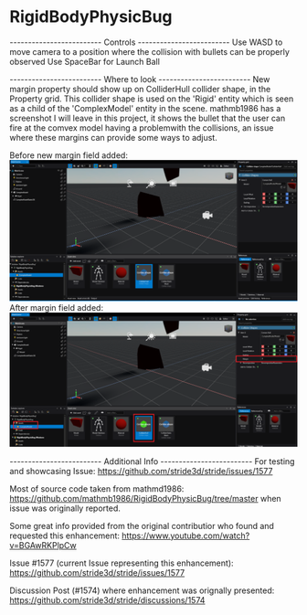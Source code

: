 # RigidBodyPhysicBug

------------------------- Controls -------------------------
Use WASD to move camera to a position where the collision with bullets can be properly observed
Use SpaceBar for Launch Ball

------------------------- Where to look -------------------------
New margin property should show up on ColliderHull collider shape, in the Property grid. This collider shape is used on the
'Rigid' entity which is seen as a child of the 'ComplexModel' entity in the scene. mathmb1986 has a screenshot I will leave
in this project, it shows the bullet that the user can fire at the comvex model having a problemwith the collisions, an issue
where these margins can provide some ways to adjust.

Before new margin field added:
![Before_margin_added](/ScreengrabsOfIssue/BeforeNewMarginProp_EditorShowcase.PNG)
After margin field added:
![Before_margin_added](/ScreengrabsOfIssue/AfterMaginProp_EditorShowcase_withHighlightedField.PNG)

------------------------- Additional Info -------------------------
For testing and showcasing Issue: https://github.com/stride3d/stride/issues/1577

Most of source code taken from mathmd1986:
https://github.com/mathmb1986/RigidBodyPhysicBug/tree/master
when issue was originally reported.

Some great info provided from the original contributior who found and requested this enhancement:
https://www.youtube.com/watch?v=BGAwRKPlpCw

Issue #1577 (current Issue representing this enhancement):
https://github.com/stride3d/stride/issues/1577

Discussion Post (#1574) where enhancement was orignally presented:
https://github.com/stride3d/stride/discussions/1574
